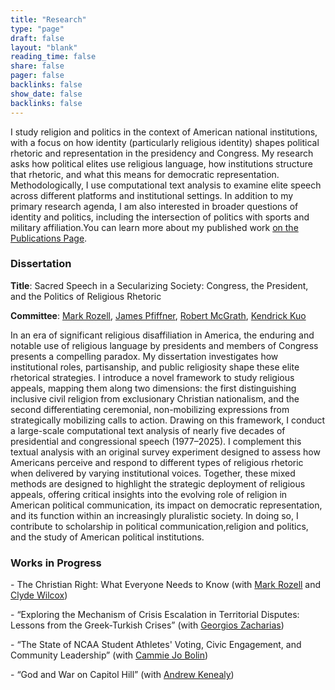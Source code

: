 ```yaml
---
title: "Research"
type: "page"
draft: false
layout: "blank"
reading_time: false
share: false
pager: false
backlinks: false
show_date: false
backlinks: false
---
```

I study religion and politics in the context of American national institutions, with a focus on how identity (particularly religious identity) shapes political rhetoric and representation in the presidency and Congress. My research asks how political elites use religious language, how institutions structure that rhetoric, and what this means for democratic representation. Methodologically, I use computational text analysis to examine elite speech across different platforms and institutional settings. In addition to my primary research agenda, I am also interested in broader questions of identity and politics, including the intersection of politics with sports and military affiliation.You can learn more about my published work <a href="/publication/">on the Publications Page</a>.

<h3>Dissertation</h3>

**Title**: Sacred Speech in a Secularizing Society: Congress, the President, and the Politics of Religious Rhetoric

**Committee**: [Mark Rozell](https://markrozell.gmu.edu/), [James Pfiffner](https://pfiffner.gmu.edu/), [Robert McGrath](https://mcgrath.gmu.edu/), [Kendrick Kuo](https://kendrickkuo.com/)

In an era of significant religious disaffiliation in America, the enduring and notable use of religious language by presidents and members of Congress presents a compelling paradox. My dissertation investigates how institutional roles, partisanship, and public religiosity shape these elite rhetorical strategies. I introduce a novel framework to study religious appeals, mapping them along two dimensions: the first distinguishing inclusive civil religion from exclusionary Christian nationalism, and the second differentiating ceremonial, non-mobilizing expressions from strategically mobilizing calls to action. Drawing on this framework, I conduct a large-scale computational text analysis of nearly five decades of presidential and congressional speech (1977–2025). I complement this textual analysis with an original survey experiment designed to assess how Americans perceive and respond to different types of religious rhetoric when delivered by varying institutional voices. Together, these mixed methods are designed to highlight the strategic deployment of religious appeals, offering critical insights into the evolving role of religion in American political communication, its impact on democratic representation, and its function within an increasingly pluralistic society. In doing so, I contribute to scholarship in political communication,religion and politics, and the study of American political institutions.

<div style="flex: 1; min-width: 250px;">
  <h3>Works in Progress</h3>
  <p>
    - The Christian Right: What Everyone Needs to Know (with <a href="https://markrozell.gmu.edu/">Mark Rozell</a> and <a href="https://gufaculty360.georgetown.edu/s/contact/00336000014Rd1RAAS/clyde-clyde-wilcox">Clyde Wilcox</a>)
  </p>
  <p>
    - “Exploring the Mechanism of Crisis Escalation in Territorial Disputes: Lessons from the Greek-Turkish Crises” (with <a href="https://www.researchgate.net/profile/Georgios-Zacharias-3">Georgios Zacharias</a>)
  </p>
  <p>
    - “The State of NCAA Student Athletes' Voting, Civic Engagement, and Community Leadership” (with <a href="https://www.cammiejobolin.com/">Cammie Jo Bolin</a>)
  </p>
  <p>
    - “God and War on Capitol Hill” (with <a href="https://sites.google.com/view/andrewkenealy/about">Andrew Kenealy</a>)
  </p>
</div>


</div>

